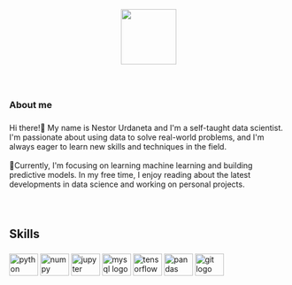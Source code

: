 <div align="center">
  <img height="100" src="https://media.giphy.com/media/fEkNAohvDTJOo/giphy.gif"  />
</div>

###

<br clear="both">

<h3 align="left">About me</h3>

###

<p align="left">Hi there!👋 My name is Nestor Urdaneta and I'm a self-taught data scientist. I'm passionate about using data to solve real-world problems, and I'm always eager to learn new skills and techniques in the field.<br><br>🧠Currently, I'm focusing on learning machine learning and building predictive models. In my free time, I enjoy reading about the latest developments in data science and working on personal projects.</p>

###

<br clear="both">

<h2 align="left">Skills</h2>

###

<div align="left">
  <img src="https://cdn.jsdelivr.net/gh/devicons/devicon/icons/python/python-original.svg" height="40" width="52" alt="python logo"  />
  <img src="https://cdn.jsdelivr.net/gh/devicons/devicon/icons/numpy/numpy-original.svg" height="40" width="52" alt="numpy logo"  />
  <img src="https://cdn.jsdelivr.net/gh/devicons/devicon/icons/jupyter/jupyter-original.svg" height="40" width="52" alt="jupyter logo"  />
  <img src="https://cdn.jsdelivr.net/gh/devicons/devicon/icons/mysql/mysql-original.svg" height="40" width="52" alt="mysql logo"  />
  <img src="https://cdn.jsdelivr.net/gh/devicons/devicon/icons/tensorflow/tensorflow-original.svg" height="40" width="52" alt="tensorflow logo"  />
  <img src="https://cdn.jsdelivr.net/gh/devicons/devicon/icons/pandas/pandas-original.svg" height="40" width="52" alt="pandas logo"  />
  <img src="https://cdn.jsdelivr.net/gh/devicons/devicon/icons/git/git-original.svg" height="40" width="52" alt="git logo"  />
</div>

###
